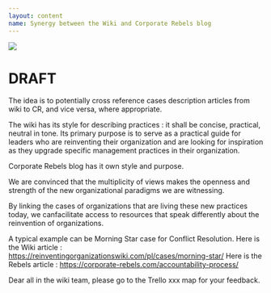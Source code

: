 ```yaml
---
layout: content
name: Synergy between the Wiki and Corporate Rebels blog
---
```

![](/media/corporate-rebels-logo.png)

# DRAFT

The idea is to potentially cross reference cases description articles from wiki to CR, and vice versa, where appropriate.

The wiki has its style for describing practices : it shall be concise, practical, neutral in tone. Its primary purpose is to serve as a practical guide for leaders who are reinventing their organization and are looking for inspiration as they upgrade specific management practices in their organization.

Corporate Rebels blog has it own style and purpose.

We are convinced that the multiplicity of views makes the openness and strength of the new organizational paradigms we are witnessing.

By linking the cases of organizations that are living these new practices today, we canfacilitate access to resources that speak differently about the reinvention of organizations. 

A typical example can be Morning Star case for Conflict Resolution.
Here is the Wiki article : https://reinventingorganizationswiki.com/pl/cases/morning-star/
Here is the Rebels article : https://corporate-rebels.com/accountability-process/

Dear all in the wiki team, please go to the Trello xxx map for your feedback.
